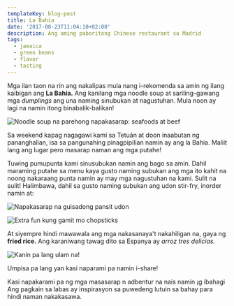 ```yaml
---
templateKey: blog-post
title: La Bahia
date: '2017-08-23T11:04:10+02:00'
description: Ang aming paboritong Chinese restaurant sa Madrid
tags:
  - jamaica
  - green beans
  - flavor
  - tasting
---
```

Mga ilan taon na rin ang nakalipas mula nang i-rekomenda sa amin ng ilang kaibigan ang **La Bahia.** Ang kanilang mga noodle soup at sariling-gawang mga _dumplings_ ang una naming sinubukan at nagustuhan. Mula noon ay lagi na namin itong binabalik-balikan!

![Noodle soup na parehong napakasarap: seafoods at beef](/img/la-bahia-noodle-soup-bowls.jpg)

Sa weekend kapag nagagawi kami sa Tetuán at doon inaabutan ng pananghalian, isa sa pangunahing pinagpipilian namin ay ang la Bahia. Maliit lang ang lugar pero masarap naman ang mga putahe!

Tuwing pumupunta kami sinusubukan namin ang bago sa amin. Dahil maraming putahe sa menu kaya gusto naming subukan ang mga ito kahit na noong nakaraang punta namin ay may mga nagustuhan na kami. Sulit na sulit! Halimbawa, dahil sa gusto naming subukan ang udon stir-fry, inorder namin at:

![Napakasarap na guisadong pansit udon](/img/udon-stir-fry.jpg)

![Extra fun kung gamit mo chopsticks](/img/la-bahia-udon-chopsticks.jpg)

At siyempre hindi mawawala ang mga nakasanaya't nakahiligan na, gaya ng **fried rice.** Ang karaniwang tawag dito sa Espanya ay _arroz tres delicias._ 

![Kanin pa lang ulam na!](/img/fried-rice.jpg)

Umpisa pa lang yan kasi naparami pa namin i-share!

Kasi napakarami pa ng mga masasarap n adbentur na nais namin ¡g ibahagi
Ang pagkain sa labas ay inspirasyon sa puwedeng lutuin sa bahay para hindi naman nakakasawa.
